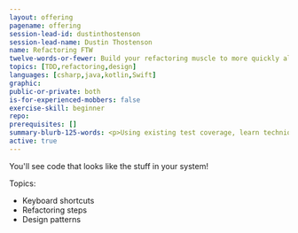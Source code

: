 ```yaml
---
layout: offering
pagename: offering
session-lead-id: dustinthostenson
session-lead-name: Dustin Thostenson
name: Refactoring FTW
twelve-words-or-fewer: Build your refactoring muscle to more quickly allow the clear code emerge!
topics: [TDD,refactoring,design]
languages: [csharp,java,kotlin,Swift]
graphic:
public-or-private: both
is-for-experienced-mobbers: false
exercise-skill: beginner
repo: 
prerequisites: []
summary-blurb-125-words: <p>Using existing test coverage, learn techniques and concepts to quickly de-crapify code.  Look at your company's monolith with some fresh eyes and renewed confidence!</p>
active: true
---
```

You'll see code that looks like the stuff in your system!

Topics:
* Keyboard shortcuts
* Refactoring steps
* Design patterns
